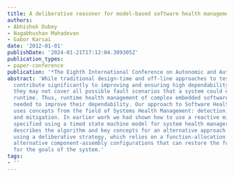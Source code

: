 ```yaml
---
title: A deliberative reasoner for model-based software health management
authors:
- Abhishek Dubey
- Nagabhushan Mahadevan
- Gabor Karsai
date: '2012-01-01'
publishDate: '2024-01-21T17:12:04.309305Z'
publication_types:
- paper-conference
publication: '*The Eighth International Conference on Autonomic and Autonomous Systems*'
abstract: 'While traditional design-time and off-line approaches to testing and verification
  contribute significantly to improving and ensuring high dependability of software,
  they may not cover all possible fault scenarios that a system could encounter at
  runtime. Thus, runtime health management of complex embedded software systems is
  needed to improve their dependability. Our approach to Software Health Management
  uses concepts from the field of Systems Health Management: detection, diagnosis
  and mitigation. In earlier work we had shown how to use a reactive mitigation strategy
  specified using a timed state machine model for system health manager. This paper
  describes the algorithm and key concepts for an alternative approach to system mitigation
  using a deliberative strategy, which relies on a function-allocation model to identify
  alternative component-assembly configurations that can restore the functions needed
  for the goals of the system.'
tags:
- ''
---
```

